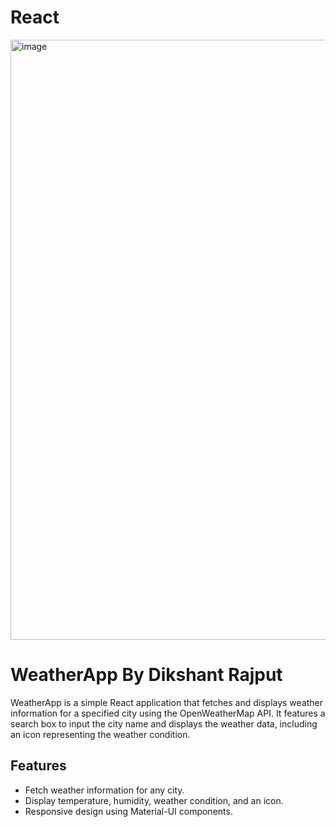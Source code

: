 # React 
<img width="960" alt="image" src="https://github.com/dikshant-4848/WeatherApp/assets/163756344/fd86972d-b3ba-471f-8761-a125283caa44">

# WeatherApp By Dikshant Rajput

WeatherApp is a simple React application that fetches and displays weather information for a specified city using the OpenWeatherMap API. It features a search box to input the city name and displays the weather data, including an icon representing the weather condition.
## Features

- Fetch weather information for any city.
- Display temperature, humidity, weather condition, and an icon.
- Responsive design using Material-UI components.

